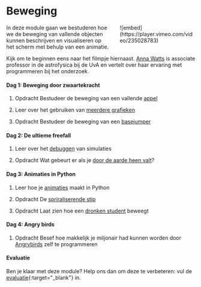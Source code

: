 <style>
div.embed
{
	margin:0 ! important;
}
</style>

# Beweging

<div style="width: 40%; float:right; margin-left: 2em;">
![embed](https://player.vimeo.com/video/235028783)
</div>

In deze module gaan we bestuderen hoe we de beweging van vallende objecten kunnen beschrijven en visualiseren op het scherm met behulp van een animatie.

Kijk om te beginnen eens naar het filmpje hiernaast. [Anna Watts](https://staff.fnwi.uva.nl/a.l.watts/) is associate professor in de astrofysica bij de UvA en vertelt over haar ervaring met programmeren bij het onderzoek.

#### Dag 1: Beweging door zwaartekracht

1. <span class="label label-primary">Opdracht</span> Bestudeer de beweging van een vallende [appel](/beweging/appel)

2. Leer over het gebruiken van [meerdere grafieken](/python/meerdere-grafieken)

3. <span class="label label-primary">Opdracht</span> Bestudeer de beweging van een [basejumper](/beweging/basejump)

#### Dag 2: De ultieme freefall

1. Leer over het [debuggen](/python/debuggen) van simulaties

2. <span class="label label-primary">Opdracht</span> Wat gebeurt er als je [door de aarde heen valt](/beweging/freefall)?

#### Dag 3: Animaties in Python

1. Leer hoe je [animaties](/python/animaties) maakt in Python

2. <span class="label label-primary">Opdracht</span> De [spriraliserende stip](/beweging/stip)

3. <span class="label label-primary">Opdracht</span> Laat zien hoe een [dronken student](/beweging/student) beweegt

#### Dag 4: Angry birds

1. <span class="label label-primary">Opdracht</span> Besef hoe makkelijk je miljonair had kunnen worden door [Angrybirds](/beweging/angrybirds) zelf te programmeren

#### Evaluatie

Ben je klaar met deze module? Help ons dan om deze te verbeteren: vul de [evaluatie](https://goo.gl/forms/bMEPwmQeLxMZ13qE2){:target="_blank"} in.
